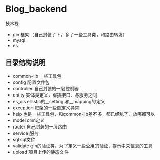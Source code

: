 # Blog_backend


技术栈

- gin 框架（自己封装了下，多了一些工具类，和路由转发）
- mysql
- es


## 目录结构说明

- common-lib 一些工具包
- config 配置文件包
- controller 自己封装的一层控制器
- entity 实体类定义，穿插接口、与服务之间
- es_dls elastic的__setting 和__mapping的定义
- exception 框架的一些自定义异常
- help 也是一些工具包，和common-lib差不多，都已经乱了，放哪都可以
- model  orm定义
- router 自己封装的一层路由
- service 服务
- sql  sql文件
- validate gin的验证类，为了定义一些公用的验证，提示中文信息的工具
- upload 项目上传的静态文件


